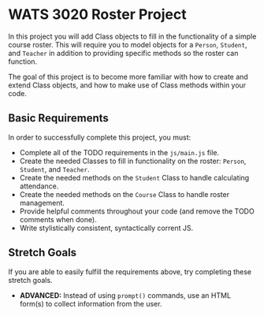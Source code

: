 # WATS 3020 Roster Project

In this project you will add Class objects to fill in the functionality of a
simple course roster. This will require you to model objects for a `Person`,
`Student`, and `Teacher` in addition to providing specific methods so the roster
can function.

The goal of this project is to become more familiar with how to create and
extend Class objects, and how to make use of Class methods within your code.

## Basic Requirements

In order to successfully complete this project, you must:

* Complete all of the TODO requirements in the `js/main.js` file.
* Create the needed Classes to fill in functionality on the roster: `Person`, `Student`, and `Teacher`.
* Create the needed methods on the `Student` Class to handle calculating attendance.
* Create the needed methods on the `Course` Class to handle roster management.
* Provide helpful comments throughout your code (and remove the TODO comments when done).
* Write stylistically consistent, syntactically corrent JS.

## Stretch Goals

If you are able to easily fulfill the requirements above, try completing these
stretch goals.


* **ADVANCED:** Instead of using `prompt()` commands, use an HTML form(s) to collect information from the user.
